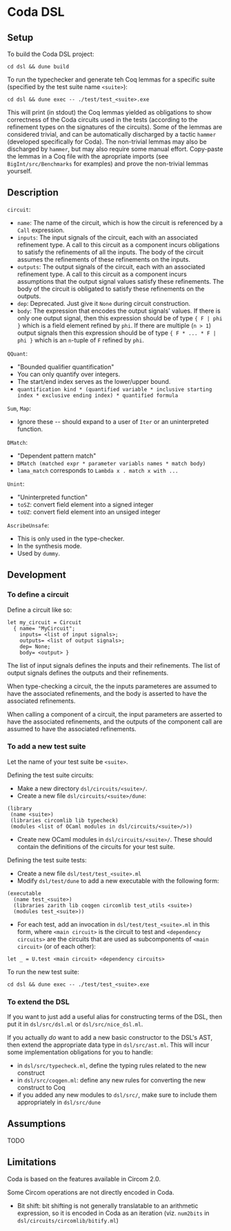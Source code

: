 # Coda DSL

## Setup

To build the Coda DSL project:
```
cd dsl && dune build
```

To run the typechecker and generate teh Coq lemmas for a specific suite (specified by the test suite name `<suite>`):

```
cd dsl && dune exec -- ./test/test_<suite>.exe
```

This will print (in stdout) the Coq lemmas yielded as obligations to show correctness of the Coda circuits used in the tests (according to the refinement types on the signatures of the circuits). Some of the lemmas are considered trivial, and can be automatically discharged by a tactic `hammer` (developed specifically for Coda). The non-trivial lemmas may also be discharged by `hammer`, but may also require some manual effort. Copy-paste the lemmas in a Coq file with the apropriate imports (see `BigInt/src/Benchmarks` for examples) and prove the non-trivial lemmas yourself.

## Description

`circuit`:
- `name`: The name of the circuit, which is how the circuit is referenced by a `Call` expression.
- `inputs`: The input signals of the circuit, each with an associated refinement type. A call to this circuit as a component incurs obligations to satisfy the refinements of all the inputs. The body of the circuit assumes the refinements of these refinements on the inputs.
- `outputs`: The output signals of the circuit, each with an associated refinement type. A call to this circuit as a component incurs assumptions that the output signal values satisfy these refinements. The body of the circuit is obligated to satisfy these refinements on the outputs.
- `dep`: Deprecated. Just give it `None` during circuit construction.
- `body`: The expression that encodes the output signals' values. If there is only one output signal, then this expression should be of type `{ F | phi }` which is a field element refined by `phi`. If there are multiple (`n > 1`) output signals then this expression should be of type `{ F * ... * F | phi }` which is an `n`-tuple of `F` refined by `phi`.

`QQuant`:
- "Bounded qualifier quantification"
- You can only quantify over integers.
- The start/end index serves as the lower/upper bound.
- `quantification kind * (quantified variable * inclusive starting index * exclusive ending index) * quantified formula`

`Sum`, `Map`:
- Ignore these -- should expand to a user of `Iter` or an uninterpreted function.

`DMatch`:
- "Dependent pattern match"
- `DMatch (matched expr * parameter variabls names * match body)`
- `lama_match` corresponds to `Lambda x . match x with ...`

`Unint`:
- "Uninterpreted function"
- `toSZ`: convert field element into a signed integer
- `toUZ`: convert field element into an unsiged integer

`AscribeUnsafe`:
- This is only used in the type-checker.
- In the synthesis mode.
- Used by `dummy`.

## Development

### To define a circuit

Define a circuit like so:
```
let my_circuit = Circuit
  { name= "MyCircuit";
    inputs= <list of input signals>;
    outputs= <list of output signals>;
    dep= None;
    body= <output> }
```
The list of input signals defines the inputs and their refinements. The list of output signals defines the outputs and their refinements.

When type-checking a circuit, the the inputs parameteres are assumed to have the associated refinements, and the body is asserted to have the associated refinements.

When calling a component of a circuit, the input parameters are asserted to have the associated refinements, and the outputs of the component call are assumed to have the associated refinements.

### To add a new test suite

Let the name of your test suite be `<suite>`.

Defining the test suite circuits:
- Make a new directory `dsl/circuits/<suite>/`.
- Create a new file `dsl/circuits/<suite>/dune`:
```
(library
 (name <suite>)
 (libraries circomlib lib typecheck)
 (modules <list of OCaml modules in dsl/circuits/<suite>/>))
```
- Create new OCaml modules in `dsl/circuits/<suite>/`. These should contain the definitions of the circuits for your test suite.

Defining the test suite tests:
- Create a new file `dsl/test/test_<suite>.ml`
- Modify `dsl/test/dune` to add a new executable with the following form:
```
(executable
  (name test_<suite>)
  (libraries zarith lib coqgen circomlib test_utils <suite>)
  (modules test_<suite>))
```
- For each test, add an invocation in `dsl/test/test_<suite>.ml` in this form, where `<main circuit>` is the circuit to test and `<dependency circuits>` are the circuits that are used as subcomponents of `<main circuit>` (or of each other):
```
let _ = U.test <main circuit> <dependency circuits>
```

To run the new test suite:
```
cd dsl && dune exec -- ./test/test_<suite>.exe
```

### To extend the DSL

If you want to just add a useful alias for constructing terms of the DSL, then put it in `dsl/src/dsl.ml` or `dsl/src/nice_dsl.ml`.

If you actually _do_ want to add a new basic constructor to the DSL's AST, then extend the appropriate data type in `dsl/src/ast.ml`. This will incur some implementation obligations for you to handle:
- in `dsl/src/typecheck.ml`, define the typing rules related to the new construct
- in `dsl/src/coqgen.ml`: define any new rules for converting the new construct to Coq
- if you added any new modules to `dsl/src/`, make sure to include them appropriately in `dsl/src/dune`

## Assumptions

TODO

## Limitations

Coda is based on the features available in Circom 2.0.

Some Circom operations are not directly encoded in Coda.
- Bit shift: bit shifting is not generally translatable to an arithmetic expression, so it is encoded in Coda as an iteration (viz. `num2bits` in `dsl/circuits/circomlib/bitify.ml`)
